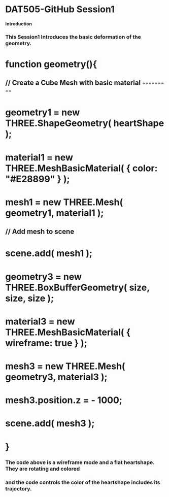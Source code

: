 # DAT505-GitHub Session1
#### Introduction
### This Session1 Introduces the basic deformation of the geometry.
#   function geometry(){
##   // Create a Cube Mesh with basic material ---------
#   geometry1 = new THREE.ShapeGeometry( heartShape );
#   material1 = new THREE.MeshBasicMaterial( { color: "#E28899" } );
#   mesh1 = new THREE.Mesh( geometry1, material1 );

##   // Add mesh to scene
#   scene.add( mesh1 );
#   geometry3 = new THREE.BoxBufferGeometry( size, size, size );
# 	material3 = new THREE.MeshBasicMaterial( { wireframe: true } );
# 	mesh3 = new THREE.Mesh( geometry3, material3 );
# 	mesh3.position.z = - 1000;
# 	scene.add( mesh3 );
#  }
### The code above is a wireframe mode and a flat heartshape. They are rotating and colored
### and the code controls the color of the heartshape includes its trajectory.
